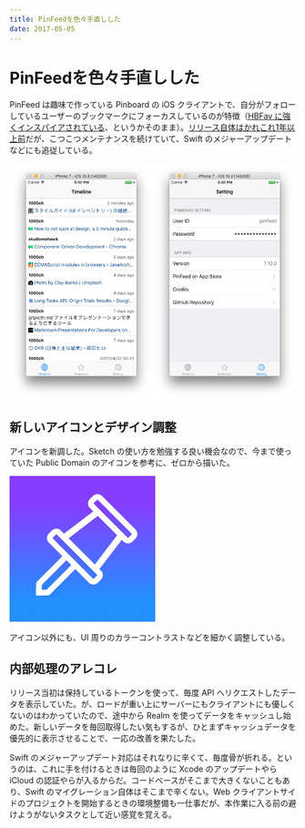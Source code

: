 ```yaml
---
title: PinFeedを色々手直しした
date: 2017-05-05
---
```


# PinFeedを色々手直しした

PinFeed は趣味で作っている Pinboard の iOS クライアントで、自分がフォローしているユーザーのブックマークにフォーカスしているのが特徴（[HBFav に強くインスパイアされている](http://d.hatena.ne.jp/naoya/20111111/1320965898)、というかそのまま）。[リリース自体はかれこれ1年以上前](/posts/2016/pinfeed-for-pinboard.html)だが、こつこつメンテナンスを続けていて、Swift のメジャーアップデートなどにも追従している。

<img src="/img/posts/2017/update-pinfeed/timeline.png" style="width: 50%;"><img src="/img/posts/2017/update-pinfeed/setting.png" style="width: 50%;">

## 新しいアイコンとデザイン調整

アイコンを新調した。Sketch の使い方を勉強する良い機会なので、今まで使っていた Public Domain のアイコンを参考に、ゼロから描いた。

<img src="/img/posts/2017/update-pinfeed/PinFeed.png" width=256 height=256>

アイコン以外にも、UI 周りのカラーコントラストなどを細かく調整している。

## 内部処理のアレコレ

リリース当初は保持しているトークンを使って、毎度 API へリクエストしたデータを表示していた。が、ロードが重い上にサーバーにもクライアントにも優しくないのはわかっていたので、途中から Realm を使ってデータをキャッシュし始めた。新しいデータを毎回取得したい気もするが、ひとまずキャッシュデータを優先的に表示させることで、一応の改善を果たした。

Swift のメジャーアップデート対応はそれなりに辛くて、毎度骨が折れる。というのは、これに手を付けるときは毎回のように Xcode のアップデートやら iCloud の認証やらが入るからだ。コードベースがそこまで大きくないこともあり、Swift のマイグレーション自体はそこまで辛くない。Web クライアントサイドのプロジェクトを開始するときの環境整備も一仕事だが、本作業に入る前の避けようがないタスクとして近い感覚を覚える。

